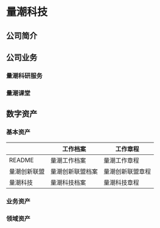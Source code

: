 # 量潮科技

## 公司简介

## 公司业务

### 量潮科研服务

### 量潮课堂

## 数字资产

### 基本资产

|              | 工作档案       | 工作章程       |
|--------------|----------------|----------------|
|  README  | 量潮工作档案 | 量潮工作章程 |
| 量潮创新联盟 | 量潮创新联盟档案    | 量潮创新联盟章程    |
| 量潮科技     | 量潮科技档案    | 量潮科技章程    |


### 业务资产



### 领域资产

